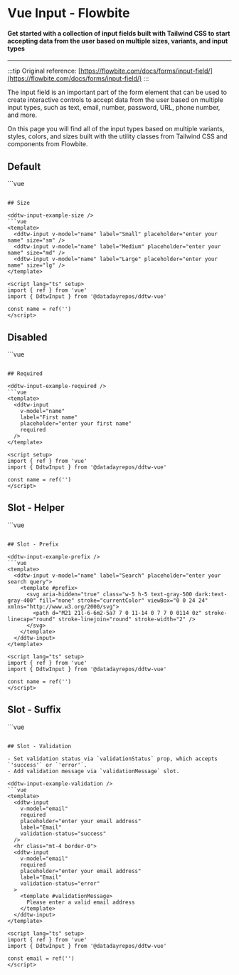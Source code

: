 <script setup>
import DdtwInputExample from './input/examples/DdtwInputExample.vue'
import DdtwInputExampleSize from './input/examples/DdtwInputExampleSize.vue'
import DdtwInputExampleDisabled from './input/examples/DdtwInputExampleDisabled.vue'
import DdtwInputExampleHelper from './input/examples/DdtwInputExampleHelper.vue'
import DdtwInputExamplePrefix from './input/examples/DdtwInputExamplePrefix.vue'
import DdtwInputExampleSuffix from './input/examples/DdtwInputExampleSuffix.vue'
import DdtwInputExampleRequired from './input/examples/DdtwInputExampleRequired.vue'
import DdtwInputExampleValidation from './input/examples/DdtwInputExampleValidation.vue'
</script>

# Vue Input - Flowbite

#### Get started with a collection of input fields built with Tailwind CSS to start accepting data from the user based on multiple sizes, variants, and input types

---

:::tip
Original reference: [https://flowbite.com/docs/forms/input-field/](https://flowbite.com/docs/forms/input-field/)
:::

The input field is an important part of the form element that can be used to create interactive controls to accept data from the user based on multiple input types, such as text, email, number, password, URL, phone number, and more.

On this page you will find all of the input types based on multiple variants, styles, colors, and sizes built with the utility classes from Tailwind CSS and components from Flowbite.

## Default

<ddtw-input-example />
```vue
<template>
  <ddtw-input
    v-model="name"
    placeholder="enter your first name"
    label="First name"
  />
</template>

<script lang="ts" setup>
import { ref } from 'vue'
import { DdtwInput } from '@datadayrepos/ddtw-vue'

const name = ref('')
</script>
```

## Size

<ddtw-input-example-size />
```vue
<template>
  <ddtw-input v-model="name" label="Small" placeholder="enter your name" size="sm" />
  <ddtw-input v-model="name" label="Medium" placeholder="enter your name" size="md" />
  <ddtw-input v-model="name" label="Large" placeholder="enter your name" size="lg" />
</template>

<script lang="ts" setup>
import { ref } from 'vue'
import { DdtwInput } from '@datadayrepos/ddtw-vue'

const name = ref('')
</script>
```

## Disabled

<ddtw-input-example-disabled />
```vue
<template>
  <ddtw-input
    v-model="name"
    disabled
    label="First name"
    placeholder="enter your first name"
  />
</template>

<script lang="ts" setup>
import { ref } from 'vue'
import { DdtwInput } from '@datadayrepos/ddtw-vue'

const name = ref('')
</script>
```

## Required

<ddtw-input-example-required />
```vue
<template>
  <ddtw-input
    v-model="name"
    label="First name"
    placeholder="enter your first name"
    required
  />
</template>

<script setup>
import { ref } from 'vue'
import { DdtwInput } from '@datadayrepos/ddtw-vue'

const name = ref('')
</script>
```

## Slot - Helper

<ddtw-input-example-helper />
```vue
<template>
  <ddtw-input
    v-model="name"
    label="First name"
    placeholder="enter your first name"
  >
    <template #helper>
      We'll never share your details. Read our
      <ddtw-a href="#" color="text-blue-600 dark:text-blue-500">
        Privacy Policy
      </ddtw-a>.
    </template>
  </ddtw-input>
</template>

<script lang="ts" setup>
import { ref } from 'vue'
import { DdtwA, DdtwInput } from '@datadayrepos/ddtw-vue'

const name = ref('')
</script>
```

## Slot - Prefix

<ddtw-input-example-prefix />
```vue
<template>
  <ddtw-input v-model="name" label="Search" placeholder="enter your search query">
    <template #prefix>
      <svg aria-hidden="true" class="w-5 h-5 text-gray-500 dark:text-gray-400" fill="none" stroke="currentColor" viewBox="0 0 24 24" xmlns="http://www.w3.org/2000/svg">
        <path d="M21 21l-6-6m2-5a7 7 0 11-14 0 7 7 0 0114 0z" stroke-linecap="round" stroke-linejoin="round" stroke-width="2" />
      </svg>
    </template>
  </ddtw-input>
</template>

<script lang="ts" setup>
import { ref } from 'vue'
import { DdtwInput } from '@datadayrepos/ddtw-vue'

const name = ref('')
</script>
```

## Slot - Suffix
<ddtw-input-example-suffix />
```vue
<template>
  <ddtw-input
    v-model="query"
    label="Search"
    placeholder="enter your search query"
    size="lg"
  >
    <template #prefix>
      <svg aria-hidden="true" class="w-5 h-5 text-gray-500 dark:text-gray-400" fill="none" stroke="currentColor" viewBox="0 0 24 24" xmlns="http://www.w3.org/2000/svg">
        <path d="M21 21l-6-6m2-5a7 7 0 11-14 0 7 7 0 0114 0z" stroke-linecap="round" stroke-linejoin="round" stroke-width="2" />
      </svg>
    </template>
    <template #suffix>
      <ddtw-button>Search</ddtw-button>
    </template>
  </ddtw-input>
</template>

<script lang="ts" setup>
import { ref } from 'vue'
import { DdtwButton, DdtwInput } from '@datadayrepos/ddtw-vue'

const query = ref('')
</script>
```

## Slot - Validation

- Set validation status via `validationStatus` prop, which accepts `'success'` or `'error'`.
- Add validation message via `validationMessage` slot.

<ddtw-input-example-validation />
```vue
<template>
  <ddtw-input
    v-model="email"
    required
    placeholder="enter your email address"
    label="Email"
    validation-status="success"
  />
  <hr class="mt-4 border-0">
  <ddtw-input
    v-model="email"
    required
    placeholder="enter your email address"
    label="Email"
    validation-status="error"
  >
    <template #validationMessage>
      Please enter a valid email address
    </template>
  </ddtw-input>
</template>

<script lang="ts" setup>
import { ref } from 'vue'
import { DdtwInput } from '@datadayrepos/ddtw-vue'

const email = ref('')
</script>
```
